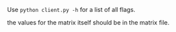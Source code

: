 Use `python client.py -h` for a list of all flags.

the values for the matrix itself should be in the matrix file.
